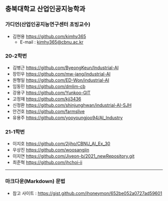 ## 충북대학교 산업인공지능학과 
### 가디언(산업인공지능연구센터 초빙교수)
- 김현용 https://github.com/kimhy365
  - E-mail : kimhy365@cbnu.ac.kr

### 20-2학번
- 김병근 https://github.com/ByeongKeun/Industrial-AI
- 장민우 https://github.com/mw-jang/industrial-AI
- 원형일 https://github.com/ED-Won/industrial-AI 
- 임동민 https://github.com/dmlim-cb   
- 강용구 https://github.com/Yunkoo-GIT
- 고정재 https://github.com/kjj3436
- 신정환 https://github.com/shinjunghwan/industrial-AI-SJH
- 안건호 https://github.com/farmslive
- 유용주 https://github.com/yooyoungjoo94/AI_Industry

### 21-1학번
- 이지호 https://github.com/2jiho/CBNU_AI_Ex_30
- 우상진 https://github.com/woosangjin 
- 이지연 https://github.com/Jiyeon-b/2021_newRepository.git 
- 최준혁 https://github.com/jhchoi-ii

----------
### 마크다운(Markdown) 문법
- 참고 사이트 : https://gist.github.com/ihoneymon/652be052a0727ad59601
